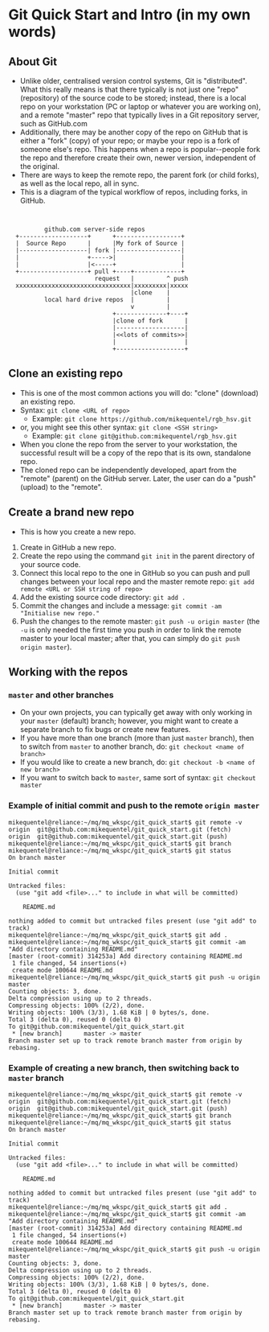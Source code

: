 # Git Quick Start and Intro (in my own words)
## About Git
* Unlike older, centralised version control systems, Git is "distributed". What this really means is that there typically is not just one "repo" (repository) of the source code to be stored; instead, there is a local repo on your workstation (PC or laptop or whatever you are working on), and a remote "master" repo that typically lives in a Git repository server, such as GitHub.com
* Additionally, there may be another copy of the repo on GitHub that is either a "fork" (copy) of your repo; or maybe your repo is a fork of someone else's repo. This happens when a repo is popular--people fork the repo and therefore create their own, newer version, independent of the original.
* There are ways to keep the remote repo, the parent fork (or child forks), as well as the local repo, all in sync.
* This is a diagram of the typical workflow of repos, including forks, in GitHub.

```


          github.com server-side repos
  +-------------------+      +------------------+
  |  Source Repo      |      |My fork of Source |
  |-------------------| fork |------------------|
  |                   +----->|                  |
  |                   |<-----+                  |
  +-------------------+ pull +----+-------------+
                        request   |         ^ push
  xxxxxxxxxxxxxxxxxxxxxxxxxxxxxxxx|xxxxxxxxx|xxxxx
                                  |clone    |
          local hard drive repos  |         |
                                  v         |
                             +--------------+----+
                             |clone of fork      |
                             |-------------------|
                             |<<lots of commits>>|
                             |                   |
                             +-------------------+
 ```

## Clone an existing repo
* This is one of the most common actions you will do: "clone" (download) an existing repo.
* Syntax: `git clone <URL of repo>`
  * Example: `git clone https://github.com/mikequentel/rgb_hsv.git`
* or, you might see this other syntax: `git clone <SSH string>`
  * Example: `git clone git@github.com:mikequentel/rgb_hsv.git`
* When you clone the repo from the server to your workstation, the successful result will be a copy of the repo that is its own, standalone repo.
* The cloned repo can be independently developed, apart from the "remote" (parent) on the GitHub server. Later, the user can do a "push" (upload) to the "remote".

## Create a brand new repo
* This is how you create a new repo.
1. Create in GitHub a new repo.
2. Create the repo using the command `git init` in the parent directory of your source code.
3. Connect this local repo to the one in GitHub so you can push and pull changes between your local repo and the master remote repo: `git add remote <URL or SSH string of repo>`
4. Add the existing source code directory: `git add .`
5. Commit the changes and include a message: `git commit -am "Initialise new repo."`
6. Push the changes to the remote master: `git push -u origin master` (the `-u` is only needed the first time you push in order to link the remote master to your local master; after that, you can simply do `git push origin master`).

## Working with the repos
### `master` and other branches
* On your own projects, you can typically get away with only working in your `master` (default) branch; however, you might want to create a separate branch to fix bugs or create new features.
* If you have more than one branch (more than just `master` branch), then to switch from `master` to another branch, do: `git checkout <name of branch>`
* If you would like to create a new branch, do: `git checkout -b <name of new branch>`
* If you want to switch back to `master`, same sort of syntax: `git checkout master`
### Example of initial commit and push to the remote `origin master`

```
mikequentel@reliance:~/mq/mq_wkspc/git_quick_start$ git remote -v
origin	git@github.com:mikequentel/git_quick_start.git (fetch)
origin	git@github.com:mikequentel/git_quick_start.git (push)
mikequentel@reliance:~/mq/mq_wkspc/git_quick_start$ git branch
mikequentel@reliance:~/mq/mq_wkspc/git_quick_start$ git status
On branch master

Initial commit

Untracked files:
  (use "git add <file>..." to include in what will be committed)

	README.md

nothing added to commit but untracked files present (use "git add" to track)
mikequentel@reliance:~/mq/mq_wkspc/git_quick_start$ git add .
mikequentel@reliance:~/mq/mq_wkspc/git_quick_start$ git commit -am "Add directory containing README.md"
[master (root-commit) 314253a] Add directory containing README.md
 1 file changed, 54 insertions(+)
 create mode 100644 README.md
mikequentel@reliance:~/mq/mq_wkspc/git_quick_start$ git push -u origin master
Counting objects: 3, done.
Delta compression using up to 2 threads.
Compressing objects: 100% (2/2), done.
Writing objects: 100% (3/3), 1.68 KiB | 0 bytes/s, done.
Total 3 (delta 0), reused 0 (delta 0)
To git@github.com:mikequentel/git_quick_start.git
 * [new branch]      master -> master
Branch master set up to track remote branch master from origin by rebasing.

```

### Example of creating a new branch, then switching back to `master` branch
```
mikequentel@reliance:~/mq/mq_wkspc/git_quick_start$ git remote -v
origin	git@github.com:mikequentel/git_quick_start.git (fetch)
origin	git@github.com:mikequentel/git_quick_start.git (push)
mikequentel@reliance:~/mq/mq_wkspc/git_quick_start$ git branch
mikequentel@reliance:~/mq/mq_wkspc/git_quick_start$ git status
On branch master

Initial commit

Untracked files:
  (use "git add <file>..." to include in what will be committed)

	README.md

nothing added to commit but untracked files present (use "git add" to track)
mikequentel@reliance:~/mq/mq_wkspc/git_quick_start$ git add .
mikequentel@reliance:~/mq/mq_wkspc/git_quick_start$ git commit -am "Add directory containing README.md"
[master (root-commit) 314253a] Add directory containing README.md
 1 file changed, 54 insertions(+)
 create mode 100644 README.md
mikequentel@reliance:~/mq/mq_wkspc/git_quick_start$ git push -u origin master
Counting objects: 3, done.
Delta compression using up to 2 threads.
Compressing objects: 100% (2/2), done.
Writing objects: 100% (3/3), 1.68 KiB | 0 bytes/s, done.
Total 3 (delta 0), reused 0 (delta 0)
To git@github.com:mikequentel/git_quick_start.git
 * [new branch]      master -> master
Branch master set up to track remote branch master from origin by rebasing.
```
